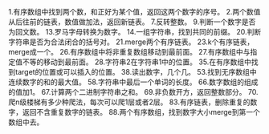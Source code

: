 1.有序数组中找到两个数，和正好为某个值，返回这两个数字的序号。
2.两个数值从后往前的链表，数值做加法，返回新链表。
7.反转整数。
9.判断一个数字是否为回文数。
13.罗马字母转换为数字。
14.一组字符串，找到共同的前缀。
20.判断字符串是否为合法闭合的括号对。
21.merge两个有序链表。
23.k个有序链表，merge成一个。
26.有序数组中将非重复数组移动到最前面。
27.有序数组中与指定值不等的移动到最前面。
28.字符串2在字符串1中的位置。
35.在有序数组中找到target的位置或可以插入的位置。
38.读出数字，几个几。
53.找到无序数组中连续数字的和的最大值。
58.字符串中最后一个单词的长度。
66.数字数组的组成的值加1。
67.计算两个二进制字符串之和。
69.非负数开方，返回整数部分。
70.爬n级楼梯有多少种爬法，每次可以爬1层或者2层。
83.有序链表，删除重复的数字，返回不含重复数字的链表。
88.两个有序数组，找到数字大小merge到第一个数组中去。